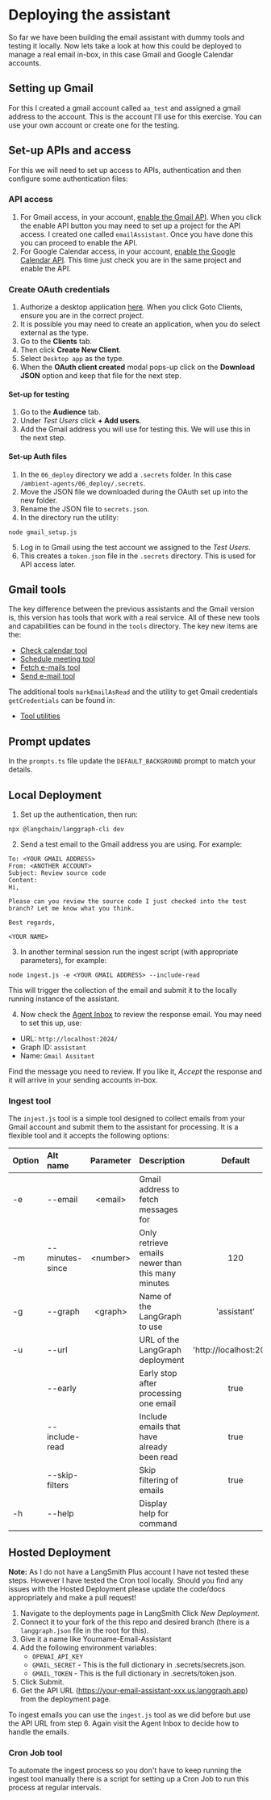 # Deploying the assistant
So far we have been building the email assistant with dummy tools and testing it locally. Now lets take a look at how this could be deployed to manage a real email in-box, in this case Gmail and Google Calendar accounts.

## Setting up Gmail
For this I created a gmail account called `aa_test` and assigned a gmail address to the account. This is the account I'll use for this exercise. You can use your own account or create one for the testing.

## Set-up APIs and access
For this we will need to set up access to APIs, authentication and then configure some authentication files:
### API access
1. For Gmail access, in your account, [enable the Gmail API](https://developers.google.com/workspace/gmail/api/quickstart/nodejs#enable_the_api). When you click the enable API button you may need to set up a project for the API access. I created one called `emailAssistant`. Once you have done this you can proceed to enable the API.
2. For Google Calendar access, in your account, [enable the Google Calendar API](https://developers.google.com/workspace/calendar/api/quickstart/nodejs). This time just check you are in the same project and enable the API.
### Create OAuth credentials
1. Authorize a desktop application [here](https://developers.google.com/workspace/gmail/api/quickstart/nodejs#authorize_credentials_for_a_desktop_application). When you click Goto Clients, ensure you are in the correct project.
2. It is possible you may need to create an application, when you do select external as the type.
3. Go to the **Clients** tab.
4. Then click **Create New Client**.
5. Select `Desktop app` as the type.
6. When the **OAuth client created** modal pops-up click on the **Download JSON** option and keep that file for the next step.
#### Set-up for testing
1. Go to the **Audience** tab.
2. Under *Test Users* click **+ Add users**.
3. Add the Gmail address you will use for testing this. We will use this in the next step.
#### Set-up Auth files
1. In the `06_deploy` directory we add a `.secrets` folder. In this case `/ambient-agents/06_deploy/.secrets`.
2. Move the JSON file we downloaded during the OAuth set up into the new folder.
3. Rename the JSON file to `secrets.json`.
4. In the directory run the utility:
```
node gmail_setup.js
```
5. Log in to Gmail using the test account we assigned to the *Test Users*.
6. This creates a `token.json` file in the `.secrets` directory. This is used for API access later.

## Gmail tools
The key difference between the previous assistants and the Gmail version is, this version has tools that work with a real service. All of these new tools and capabilities can be found in the `tools` directory. The key new items are the:
* [Check calendar tool](./tools/check_calendar_tool.ts)
* [Schedule meeting tool](./tools/schedule_meeting_tool.ts)
* [Fetch e-mails tool](./tools/fetch_email_tool.ts)
* [Send e-mail tool](./tools/send_email_tool.ts)

The additional tools `markEmailAsRead` and the utility to get Gmail credentials `getCredentials` can be found in:
* [Tool utilities](./tools/tool_utils.ts)

## Prompt updates
In the `prompts.ts` file update the `DEFAULT_BACKGROUND` prompt to match your details.

## Local Deployment
1. Set up the authentication, then run:
```
npx @langchain/langgraph-cli dev
```
2. Send a test email to the Gmail address you are using. For example:
```
To: <YOUR GMAIL ADDRESS>
From: <ANOTHER ACCOUNT>
Subject: Review source code
Content:
Hi,

Please can you review the source code I just checked into the test branch? Let me know what you think.

Best regards,

<YOUR NAME>
```
3. In another terminal session run the ingest script (with appropriate parameters), for example:
```
node ingest.js -e <YOUR GMAIL ADDRESS> --include-read
```
This will trigger the collection of the email and submit it to the locally running instance of the assistant.

4. Now check the [Agent Inbox](https://dev.agentinbox.ai/) to review the response email. You may need to set this up, use:

* URL: `http://localhost:2024/`
* Graph ID: `assistant`
* Name: `Gmail Assitant`

Find the message you need to review. If you like it, *Accept* the response and it will arrive in your sending accounts in-box.

### Ingest tool
The `injest.js` tool is a simple tool designed to collect emails from your Gmail account and submit them to the assistant for processing. It is a flexible tool and it accepts the following options:

| Option | Alt name | Parameter | Description | Default | Required |
|:-------|:---------|:---------:|:------------|:-------:|:--------:|
|-e|--email|\<email\>|Gmail address to fetch messages for||✅|
|-m|--minutes-since|\<number\>|Only retrieve emails newer than this many minutes|120||
|-g|--graph|\<graph\>|Name of the LangGraph to use|'assistant'||
|-u|--url|<url>|URL of the LangGraph deployment|'http://localhost:2024'||
||--early||Early stop after processing one email|true||
||--include-read||Include emails that have already been read|true||
||--skip-filters||Skip filtering of emails|true||
|-h|--help||Display help for command|||

## Hosted Deployment
**Note:** As I do not have a LangSmith Plus account I have not tested these steps. However I have tested the Cron tool locally. Should you find any issues with the Hosted Deployment please update the code/docs appropriately and make a pull request!
1. Navigate to the deployments page in LangSmith Click *New Deployment*.
2. Connect it to your fork of the this repo and desired branch (there is a `langgraph.json` file in the root for this).
3. Give it a name like Yourname-Email-Assistant
4. Add the following environment variables:
   * `OPENAI_API_KEY`
   * `GMAIL_SECRET` - This is the full dictionary in .secrets/secrets.json.
   * `GMAIL_TOKEN` - This is the full dictionary in .secrets/token.json.
5. Click Submit.
6. Get the API URL (https://your-email-assistant-xxx.us.langgraph.app) from the deployment page.

To ingest emails you can use the `ingest.js` tool as we did before but use the API URL from step 6. Again visit the Agent Inbox to decide how to handle the emails.

### Cron Job tool
To automate the ingest process so you don't have to keep running the ingest tool manually there is a script for setting up a Cron Job to run this process at regular intervals.
